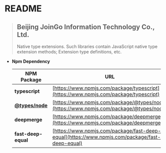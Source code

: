 # README

> ## Beijing JoinGo Information Technology Co., Ltd.
>
> Native type extensions. Such libraries contain JavaScript native type extension methods; Extension type definitions, etc.

- **Npm Dependency**

  | NPM Package                                                           | URL                                                                                            |
  | --------------------------------------------------------------------- | ---------------------------------------------------------------------------------------------- |
  | **typescript**                                                        | [https://www.npmjs.com/package/typescript](https://www.npmjs.com/package/typescript)           |
  | **[@types/node](https://github.com/DefinitelyTyped/DefinitelyTyped)** | [https://www.npmjs.com/package/@types/node](https://www.npmjs.com/package/@types/node)         |
  | **deepmerge**                                                         | [https://www.npmjs.com/package/deepmerge](https://www.npmjs.com/package/deepmerge)             |
  | **fast-deep-equal**                                                   | [https://www.npmjs.com/package/fast-deep-equal](https://www.npmjs.com/package/fast-deep-equal) |
